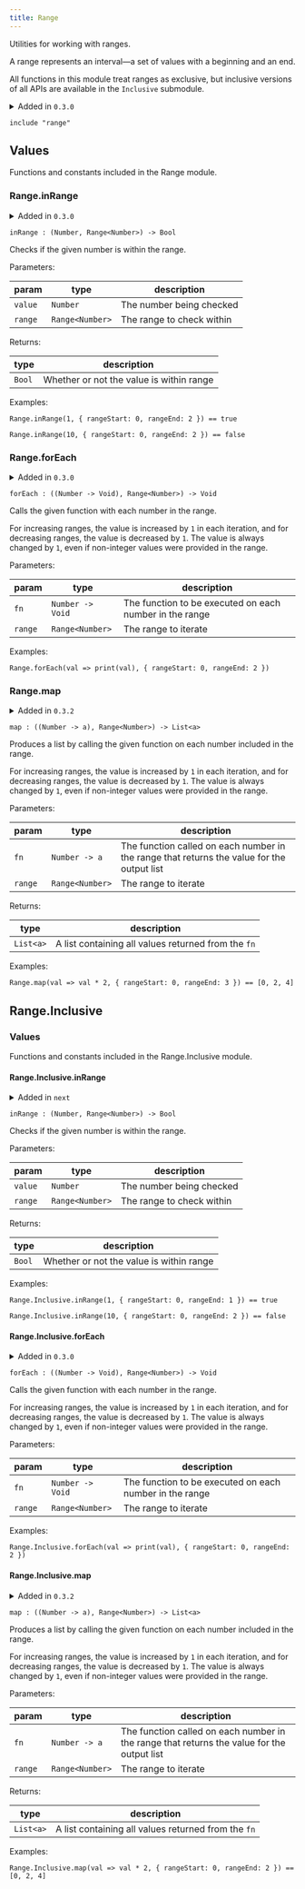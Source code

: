 ```yaml
---
title: Range
---
```


Utilities for working with ranges.

A range represents an interval—a set of values with a beginning and an end.

All functions in this module treat ranges as exclusive, but inclusive versions
of all APIs are available in the `Inclusive` submodule.

<details>
<summary>Added in <code>0.3.0</code></summary>
<table>
<thead>
<tr><th>version</th><th>changes</th></tr>
</thead>
<tbody>
<tr><td><code>next</code></td><td>Treats all ranges as exclusive</td></tr>
</tbody>
</table>
</details>

```grain
include "range"
```

## Values

Functions and constants included in the Range module.

### Range.**inRange**

<details>
<summary>Added in <code>0.3.0</code></summary>
<table>
<thead>
<tr><th>version</th><th>changes</th></tr>
</thead>
<tbody>
<tr><td><code>next</code></td><td>Treats all ranges as exclusive</td></tr>
</tbody>
</table>
</details>

```grain
inRange : (Number, Range<Number>) -> Bool
```

Checks if the given number is within the range.

Parameters:

|param|type|description|
|-----|----|-----------|
|`value`|`Number`|The number being checked|
|`range`|`Range<Number>`|The range to check within|

Returns:

|type|description|
|----|-----------|
|`Bool`|Whether or not the value is within range|

Examples:

```grain
Range.inRange(1, { rangeStart: 0, rangeEnd: 2 }) == true
```

```grain
Range.inRange(10, { rangeStart: 0, rangeEnd: 2 }) == false
```

### Range.**forEach**

<details>
<summary>Added in <code>0.3.0</code></summary>
<table>
<thead>
<tr><th>version</th><th>changes</th></tr>
</thead>
<tbody>
<tr><td><code>next</code></td><td>Treats all ranges as exclusive</td></tr>
</tbody>
</table>
</details>

```grain
forEach : ((Number -> Void), Range<Number>) -> Void
```

Calls the given function with each number in the range.

For increasing ranges, the value is increased by `1` in each iteration,
and for decreasing ranges, the value is decreased by `1`. The value is
always changed by `1`, even if non-integer values were provided in the range.

Parameters:

|param|type|description|
|-----|----|-----------|
|`fn`|`Number -> Void`|The function to be executed on each number in the range|
|`range`|`Range<Number>`|The range to iterate|

Examples:

```grain
Range.forEach(val => print(val), { rangeStart: 0, rangeEnd: 2 })
```

### Range.**map**

<details>
<summary>Added in <code>0.3.2</code></summary>
<table>
<thead>
<tr><th>version</th><th>changes</th></tr>
</thead>
<tbody>
<tr><td><code>next</code></td><td>Treats all ranges as exclusive</td></tr>
</tbody>
</table>
</details>

```grain
map : ((Number -> a), Range<Number>) -> List<a>
```

Produces a list by calling the given function on each number included in the range.

For increasing ranges, the value is increased by `1` in each iteration,
and for decreasing ranges, the value is decreased by `1`. The value is
always changed by `1`, even if non-integer values were provided in the range.

Parameters:

|param|type|description|
|-----|----|-----------|
|`fn`|`Number -> a`|The function called on each number in the range that returns the value for the output list|
|`range`|`Range<Number>`|The range to iterate|

Returns:

|type|description|
|----|-----------|
|`List<a>`|A list containing all values returned from the `fn`|

Examples:

```grain
Range.map(val => val * 2, { rangeStart: 0, rangeEnd: 3 }) == [0, 2, 4]
```

## Range.Inclusive

### Values

Functions and constants included in the Range.Inclusive module.

#### Range.Inclusive.**inRange**

<details>
<summary>Added in <code>next</code></summary>
<table>
<thead>
<tr><th>version</th><th>changes</th></tr>
</thead>
<tbody>
<tr><td><code>0.3.0</code></td><td>Root APIs originally handled Inclusive & Exclusive variants</td></tr>
</tbody>
</table>
</details>

```grain
inRange : (Number, Range<Number>) -> Bool
```

Checks if the given number is within the range.

Parameters:

|param|type|description|
|-----|----|-----------|
|`value`|`Number`|The number being checked|
|`range`|`Range<Number>`|The range to check within|

Returns:

|type|description|
|----|-----------|
|`Bool`|Whether or not the value is within range|

Examples:

```grain
Range.Inclusive.inRange(1, { rangeStart: 0, rangeEnd: 1 }) == true
```

```grain
Range.Inclusive.inRange(10, { rangeStart: 0, rangeEnd: 2 }) == false
```

#### Range.Inclusive.**forEach**

<details>
<summary>Added in <code>0.3.0</code></summary>
<table>
<thead>
<tr><th>version</th><th>changes</th></tr>
</thead>
<tbody>
<tr><td><code>0.3.0</code></td><td>Root APIs originally handled Inclusive & Exclusive variants</td></tr>
</tbody>
</table>
</details>

```grain
forEach : ((Number -> Void), Range<Number>) -> Void
```

Calls the given function with each number in the range.

For increasing ranges, the value is increased by `1` in each iteration,
and for decreasing ranges, the value is decreased by `1`. The value is
always changed by `1`, even if non-integer values were provided in the range.

Parameters:

|param|type|description|
|-----|----|-----------|
|`fn`|`Number -> Void`|The function to be executed on each number in the range|
|`range`|`Range<Number>`|The range to iterate|

Examples:

```grain
Range.Inclusive.forEach(val => print(val), { rangeStart: 0, rangeEnd: 2 })
```

#### Range.Inclusive.**map**

<details>
<summary>Added in <code>0.3.2</code></summary>
<table>
<thead>
<tr><th>version</th><th>changes</th></tr>
</thead>
<tbody>
<tr><td><code>0.3.0</code></td><td>Root APIs originally handled Inclusive & Exclusive variants</td></tr>
</tbody>
</table>
</details>

```grain
map : ((Number -> a), Range<Number>) -> List<a>
```

Produces a list by calling the given function on each number included in the range.

For increasing ranges, the value is increased by `1` in each iteration,
and for decreasing ranges, the value is decreased by `1`. The value is
always changed by `1`, even if non-integer values were provided in the range.

Parameters:

|param|type|description|
|-----|----|-----------|
|`fn`|`Number -> a`|The function called on each number in the range that returns the value for the output list|
|`range`|`Range<Number>`|The range to iterate|

Returns:

|type|description|
|----|-----------|
|`List<a>`|A list containing all values returned from the `fn`|

Examples:

```grain
Range.Inclusive.map(val => val * 2, { rangeStart: 0, rangeEnd: 2 }) == [0, 2, 4]
```

